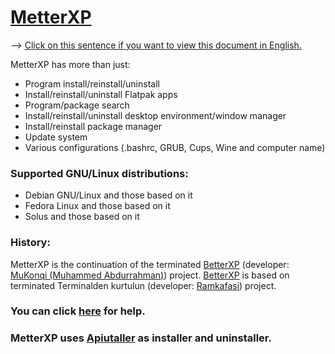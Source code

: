 # [MetterXP](https://mukonqi.github.io/metterxp/en/)
--> [Click on this sentence if you want to view this document in English.](https://github.com/MuKonqi/metterxp/blob/main/README.md)

MetterXP has more than just:
* Program install/reinstall/uninstall
* Install/reinstall/uninstall Flatpak apps
* Program/package search
* Install/reinstall/uninstall desktop environment/window manager
* Install/reinstall package manager
* Update system
* Various configurations (.bashrc, GRUB, Cups, Wine and computer name)
### Supported GNU/Linux distributions:
* Debian GNU/Linux and those based on it
* Fedora Linux and those based on it
* Solus and those based on it
### History:
MetterXP is the continuation of the terminated [BetterXP](https://github.com/MuKonqi/metterxp/tree/betterxp) (developer: [MuKonqi (Muhammed Abdurrahman)](https://github.com/MuKonqi)) project. [BetterXP](https://github.com/MuKonqi/metterxp/tree/betterxp) is based on terminated Terminalden kurtulun (developer: [Ramkafasi](https://github.com/Ramkafasi)) project.
### You can click [here](https://mukonqi.github.io/metterxp/en/help.html) for help.
### MetterXP uses [Apiutaller](https://github.com/MuKonqi/apiutaller) as installer and uninstaller.
